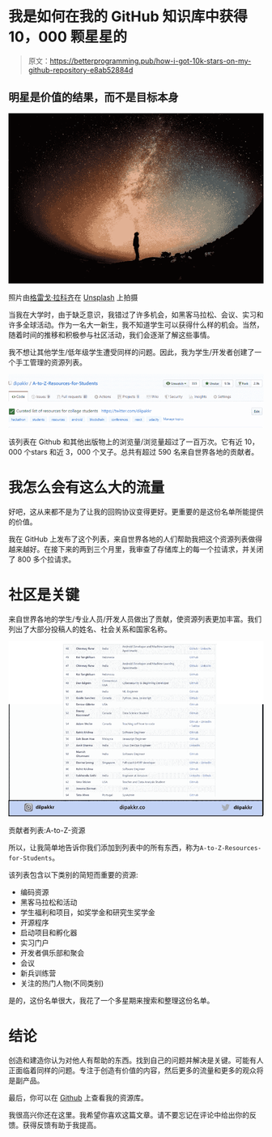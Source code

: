 # 我是如何在我的 GitHub 知识库中获得 10，000 颗星星的

> 原文：<https://betterprogramming.pub/how-i-got-10k-stars-on-my-github-repository-e8ab52884d>

## 明星是价值的结果，而不是目标本身

![](img/9ccf765628f1bea30256686cc33057db.png)

照片由[格雷戈·拉科齐](https://unsplash.com/photos/oMpAz-DN-9I)在 [Unsplash](https://unsplash.com/) 上拍摄

当我在大学时，由于缺乏意识，我错过了许多机会，如黑客马拉松、会议、实习和许多全球活动。作为一名大一新生，我不知道学生可以获得什么样的机会。当然，随着时间的推移和积极参与社区活动，我们会逐渐了解这些事情。

我不想让其他学生/低年级学生遭受同样的问题。因此，我为学生/开发者创建了一个手工管理的资源列表。

![](img/09ea5963d078d1408ec0fc461cb63f95.png)

该列表在 Github 和其他出版物上的浏览量/浏览量超过了一百万次。它有近 10，000 个️stars 和近 3，000 个叉子。总共有超过 590 名来自世界各地的贡献者。

# 我怎么会有这么大的流量

好吧，这从来都不是为了让我的回购协议变得更好。更重要的是这份名单所能提供的价值。

我在 GitHub 上发布了这个列表，来自世界各地的人们帮助我把这个资源列表做得越来越好。在接下来的两到三个月里，我审查了存储库上的每一个拉请求，并关闭了 800 多个拉请求。

# 社区是关键

来自世界各地的学生/专业人员/开发人员做出了贡献，使资源列表更加丰富。我们列出了大部分投稿人的姓名、社会关系和国家名称。

![](img/43b8ebafbb2908471653ea931fc8407d.png)

贡献者列表:A-to-Z-资源

所以，让我简单地告诉你我们添加到列表中的所有东西，称为`A-to-Z-Resources-for-Students`。

该列表包含以下类别的简短而重要的资源:

*   编码资源
*   黑客马拉松和活动
*   学生福利和项目，如奖学金和研究生奖学金
*   开源程序
*   启动项目和孵化器
*   实习门户
*   开发者俱乐部和聚会
*   会议
*   新兵训练营
*   关注的热门人物(不同类别)

是的，这份名单很大，我花了一个多星期来搜索和整理这份名单。

# 结论

创造和建造你认为对他人有帮助的东西。找到自己的问题并解决是关键。可能有人正面临着同样的问题。专注于创造有价值的内容，然后更多的流量和更多的观众将是副产品。

最后，你可以在 [Github](https://github.com/dipakkr/A-to-Z-Resources-for-Students) 上查看我的资源库。

我很高兴你还在这里。我希望你喜欢这篇文章。请不要忘记在评论中给出你的反馈。获得反馈有助于我提高。
